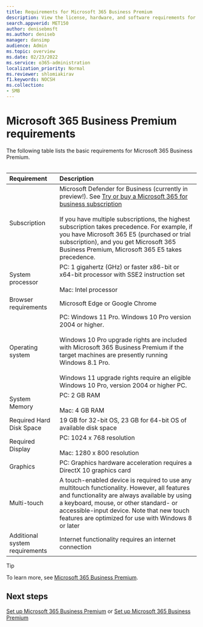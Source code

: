 ```yaml
---
title: Requirements for Microsoft 365 Business Premium
description: View the license, hardware, and software requirements for Microsoft 365 Business Premium
search.appverid: MET150
author: denisebmsft
ms.author: deniseb
manager: dansimp 
audience: Admin
ms.topic: overview
ms.date: 02/23/2022
ms.service: o365-administration
localization_priority: Normal
ms.reviewer: shlomiakirav
f1.keywords: NOCSH 
ms.collection: 
- SMB
---
```


# Microsoft 365 Business Premium requirements

The following table lists the basic requirements for Microsoft 365 Business Premium. <br/><br/>

| Requirement | Description |
|:---|:---|
| Subscription | Microsoft Defender for Business (currently in preview!). See [Try or buy a Microsoft 365 for business subscription](../commerce/try-or-buy-microsoft-365.md)<br/><br/>If you have multiple subscriptions, the highest subscription takes precedence. For example, if you have Microsoft 365 E5 (purchased or trial subscription), and you get Microsoft 365 Business Premium, Microsoft 365 E5 takes precedence.  |
| System processor | PC: 1 gigahertz (GHz) or faster x86-bit or x64-bit processor with SSE2 instruction set <br/><br/>Mac: Intel processor |
| Browser requirements | Microsoft Edge or Google Chrome |
| Operating system | PC: Windows 11 Pro. Windows 10 Pro version 2004 or higher.<br/><br/>Windows 10 Pro upgrade rights are included with Microsoft 365 Business Premium if the target machines are presently running Windows 8.1 Pro.<br/><br/>Windows 11 upgrade rights require an eligible Windows 10 Pro, version 2004 or higher PC. |
| System Memory | PC: 2 GB RAM<br/><br/>Mac: 4 GB RAM |
| Required Hard Disk Space | 19 GB for 32-bit OS, 23 GB for 64-bit OS of available disk space |
| Required Display | PC: 1024 x 768 resolution<br/><br/>Mac: 1280 x 800 resolution |
| Graphics | PC: Graphics hardware acceleration requires a DirectX 10 graphics card |
| Multi-touch | A touch-enabled device is required to use any multitouch functionality. However, all features and functionality are always available by using a keyboard, mouse, or other standard- or accessible-input device. Note that new touch features are optimized for use with Windows 8 or later |
| Additional system requirements | Internet functionality requires an internet connection |

> [!TIP]
> To learn more, see [Microsoft 365 Business Premium](https://www.microsoft.com/microsoft-365/business/microsoft-365-business-premium?activetab=pivot:overviewtab).

## Next steps

[Set up Microsoft 365 Business Premium](m365bp-setup.md) or [Set up Microsoft 365 Business Premium](microsoft-365-campaigns-setup-overview.md)
